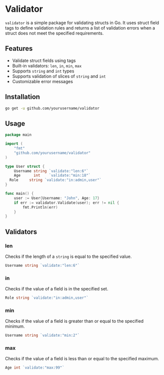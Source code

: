 # Validator

`validator` is a simple package for validating structs in Go. It uses struct field tags to define validation rules and returns a list of validation errors when a struct does not meet the specified requirements.

## Features

- Validate struct fields using tags
- Built-in validators: `len`, `in`, `min`, `max`
- Supports `string` and `int` types
- Supports validation of slices of `string` and `int`
- Customizable error messages

## Installation

```sh
go get -u github.com/yourusername/validator
```

## Usage

```go
package main

import (
	"fmt"
	"github.com/yourusername/validator"
)

type User struct {
	Username string `validate:"len:6"`
	Age      int    `validate:"min:18"`
  Role     string `validate:"in:admin,user"`
}

func main() {
	user := User{Username: "John", Age: 17}
	if err := validator.Validate(user); err != nil {
		fmt.Println(err)
	}
}
```

## Validators

### len

Checks if the length of a `string` is equal to the specified value.

```go
Username string `validate:"len:6"`
```

### in

Checks if the value of a field is in the specified set.

```go
Role string `validate:"in:admin,user"`
```

### min

Checks if the value of a field is greater than or equal to the specified minimum.

```go
Username string `validate:"min:2"`
```

### max

Checks if the value of a field is less than or equal to the specified maximum.

```go
Age int `validate:"max:99"`
```
